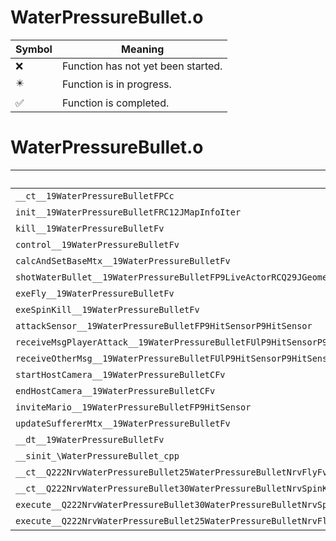 # WaterPressureBullet.o
| Symbol | Meaning 
| ------------- | ------------- 
| :x: | Function has not yet been started. 
| :eight_pointed_black_star: | Function is in progress. 
| :white_check_mark: | Function is completed. 


# WaterPressureBullet.o
| Symbol | Decompiled? |
| ------------- | ------------- |
| `__ct__19WaterPressureBulletFPCc` | :white_check_mark: |
| `init__19WaterPressureBulletFRC12JMapInfoIter` | :white_check_mark: |
| `kill__19WaterPressureBulletFv` | :white_check_mark: |
| `control__19WaterPressureBulletFv` | :x: |
| `calcAndSetBaseMtx__19WaterPressureBulletFv` | :white_check_mark: |
| `shotWaterBullet__19WaterPressureBulletFP9LiveActorRCQ29JGeometry64TPosition3&lt;Q29JGeometry38TMatrix34&lt;Q29JGeometry13SMatrix34C&lt;f&gt;&gt;&gt;fbbbPP15ActorCameraInfo` | :white_check_mark: |
| `exeFly__19WaterPressureBulletFv` | :white_check_mark: |
| `exeSpinKill__19WaterPressureBulletFv` | :white_check_mark: |
| `attackSensor__19WaterPressureBulletFP9HitSensorP9HitSensor` | :white_check_mark: |
| `receiveMsgPlayerAttack__19WaterPressureBulletFUlP9HitSensorP9HitSensor` | :white_check_mark: |
| `receiveOtherMsg__19WaterPressureBulletFUlP9HitSensorP9HitSensor` | :white_check_mark: |
| `startHostCamera__19WaterPressureBulletCFv` | :white_check_mark: |
| `endHostCamera__19WaterPressureBulletCFv` | :white_check_mark: |
| `inviteMario__19WaterPressureBulletFP9HitSensor` | :white_check_mark: |
| `updateSuffererMtx__19WaterPressureBulletFv` | :white_check_mark: |
| `__dt__19WaterPressureBulletFv` | :white_check_mark: |
| `__sinit_\WaterPressureBullet_cpp` | :white_check_mark: |
| `__ct__Q222NrvWaterPressureBullet25WaterPressureBulletNrvFlyFv` | :white_check_mark: |
| `__ct__Q222NrvWaterPressureBullet30WaterPressureBulletNrvSpinKillFv` | :white_check_mark: |
| `execute__Q222NrvWaterPressureBullet30WaterPressureBulletNrvSpinKillCFP5Spine` | :white_check_mark: |
| `execute__Q222NrvWaterPressureBullet25WaterPressureBulletNrvFlyCFP5Spine` | :white_check_mark: |
